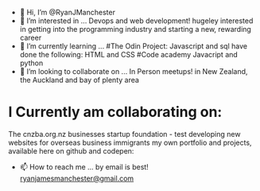 - 👋 Hi, I’m @RyanJManchester
- 👀 I’m interested in ...
Devops and web development! hugeley interested in getting into the programming industry and starting a new, rewarding career
- 🌱 I’m currently learning ...
#The Odin Project:
  Javascript and sql
  have done the following: HTML and CSS
#Code academy
 Javacript and python
- 💞️ I’m looking to collaborate on ...
In Person meetups! in New Zealand, the Auckland and bay of plenty area
# I Currently am collaborating on:
   The cnzba.org.nz businesses startup foundation - test developing new websites for overseas business immigrants
   my own portfolio and projects, available here on github and codepen:
- 📫 How to reach me ...
by email is best! ryanjamesmanchester@gmail.com

<!---
RyanJManchester/RyanJManchester is a ✨ special ✨ repository because its `README.md` (this file) appears on your GitHub profile.
You can click the Preview link to take a look at your changes.
--->
